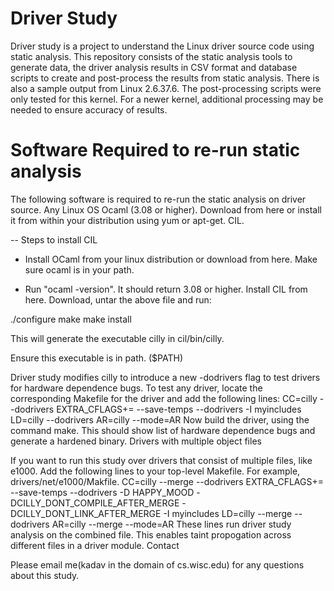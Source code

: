 Driver Study
=============

Driver study is a project to understand the Linux driver source code using static analysis. This repository consists of the static analysis tools to generate data, the driver analysis results in CSV format and database scripts to create and post-process the results from static analysis. There is also a sample output from Linux 2.6.37.6. The post-processing scripts were only tested for this kernel. For a newer kernel, additional processing may be needed to ensure accuracy of results.

Software Required to re-run static analysis
============================================
The following software is required to re-run the static analysis on driver source. Any Linux OS Ocaml (3.08 or higher). Download from here or install it from within your distribution using yum or apt-get. CIL. 

  -- Steps to install CIL

  - Install OCaml from your linux distribution or download from here. Make sure ocaml is in your path. 

  - Run "ocaml -version". It should return 3.08 or higher. Install CIL from here. Download, untar the above file and run: 
  
  ./configure make
  make install 

  This will generate the executable cilly in cil/bin/cilly. 
  
  Ensure this executable is in path. ($PATH) 
  
  Driver study modifies cilly to introduce a new -dodrivers flag to test drivers for hardware dependence bugs. To test any driver, locate the corresponding Makefile for the driver and add the following lines: CC=cilly --dodrivers EXTRA_CFLAGS+= --save-temps --dodrivers -I myincludes LD=cilly --dodrivers AR=cilly --mode=AR Now build the driver, using the command make. This should show list of hardware dependence bugs and generate a hardened binary. Drivers with multiple object files

If you want to run this study over drivers that consist of multiple files, like e1000. Add the following lines to your top-level Makefile. For example, drivers/net/e1000/Makfile. CC=cilly --merge --dodrivers EXTRA_CFLAGS+= --save-temps --dodrivers -D HAPPY_MOOD -DCILLY_DONT_COMPILE_AFTER_MERGE -DCILLY_DONT_LINK_AFTER_MERGE -I myincludes LD=cilly --merge --dodrivers AR=cilly --merge --mode=AR These lines run driver study analysis on the combined file. This enables taint propogation across different files in a driver module. Contact

Please email me(kadav in the domain of cs.wisc.edu) for any questions about this study.
